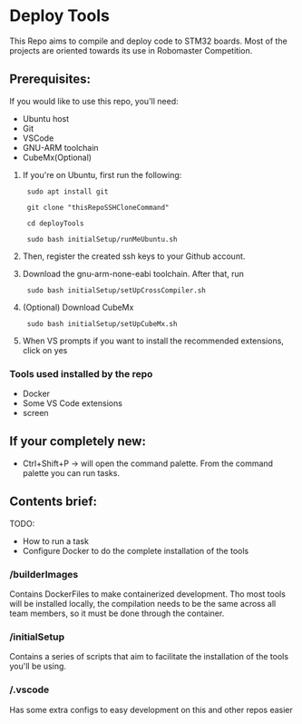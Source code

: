 # Deploy Tools

This Repo aims to compile and deploy code to STM32 boards.
Most of the projects are oriented towards its use in Robomaster Competition.

## Prerequisites:

If you would like to use this repo, you'll need:
* Ubuntu host
* Git
* VSCode
* GNU-ARM toolchain
* CubeMx(Optional)

1. If you're on Ubuntu, first run the following:

        sudo apt install git

        git clone "thisRepoSSHCloneCommand"

        cd deployTools

        sudo bash initialSetup/runMeUbuntu.sh

1. Then, register the created ssh keys to your Github account.
1. Download the gnu-arm-none-eabi toolchain. After that, run

        sudo bash initialSetup/setUpCrossCompiler.sh

1. (Optional) Download CubeMx 

        sudo bash initialSetup/setUpCubeMx.sh

1. When VS prompts if you want to install the recommended extensions, click on yes

### Tools used installed by the repo

* Docker
* Some VS Code extensions 
* screen

## If your completely new:
* Ctrl+Shift+P -> will open the command palette. 
    From the command palette you can run tasks.

## Contents brief:
TODO: 
* How to run a task
* Configure Docker to do the complete installation of the tools 
### /builderImages

Contains DockerFiles to make containerized development.
Tho most tools will be installed locally, the compilation needs to be the same across all team members, so it must be done through the container. 

### /initialSetup

Contains a series of scripts that aim to facilitate the installation of the tools you'll be using.

### /.vscode

Has some extra configs to easy development on this and other repos easier
